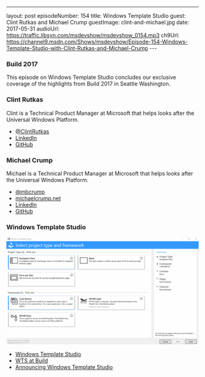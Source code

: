 ---
layout: post
episodeNumber: 154
title: Windows Template Studio
guest: Clint Rutkas and Michael Crump
guestImage: clint-and-michael.jpg
date: 2017-05-31
audioUrl: https://traffic.libsyn.com/msdevshow/msdevshow_0154.mp3
ch9Url: https://channel9.msdn.com/Shows/msdevshow/Episode-154-Windows-Template-Studio-with-Clint-Rutkas-and-Michael-Crump
--- 

### Build 2017

This episode on Windows Template Studio concludes our exclusive coverage of the highlights from Build 2017 in Seattle Washington.

### Clint Rutkas

Clint is a Technical Product Manager at Microsoft that helps looks after the Universal Windows Platform.

 - [@ClintRutkas](https://twitter.com/ClintRutkas)
 - [LinkedIn](https://www.linkedin.com/in/clintrutkas/)
 - [GitHub](https://github.com/crutkas)

### Michael Crump

Michael is a Technical Product Manager at Microsoft that helps looks after the Universal Windows Platform.

 - [@mbcrump](https://twitter.com/mbcrump)
 - [michaelcrump.net](http://michaelcrump.net/)
 - [LinkedIn](https://www.linkedin.com/in/mbcrump/)
 - [GitHub](https://github.com/mbcrump)

### Windows Template Studio

![Windows Template Studio](wts.gif)

 - [Windows Template Studio](http://aka.ms/wts)
 - [WTS at Build](https://channel9.msdn.com/Events/Build/2017/C9L12)
 - [Announcing Windows Template Studio](https://blogs.windows.com/buildingapps/2017/05/16/announcing-windows-template-studio/)
